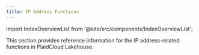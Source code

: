```yaml
---
title: IP Address Functions
---
```


import IndexOverviewList from '@site/src/components/IndexOverviewList';

This section provides reference information for the IP address-related functions in PlaidCloud Lakehouse.

<IndexOverviewList />
